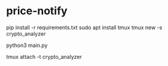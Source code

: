 # price-notify

pip install -r requirements.txt
sudo apt install tmux
tmux new -s crypto_analyzer

python3 main.py

tmux attach -t crypto_analyzer